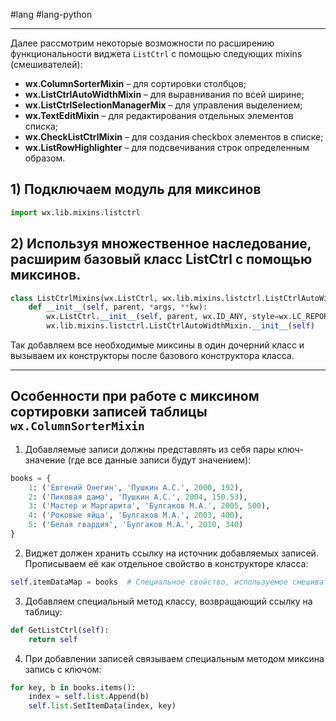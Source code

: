 #lang #lang-python 

---
Далее рассмотрим некоторые возможности по расширению функциональности виджета `ListCtrl` с помощью следующих mixins (смешивателей):

- **wx.ColumnSorterMixin** – для сортировки столбцов;
- **wx.ListCtrlAutoWidthMixin** – для выравнивания по всей ширине;
- **wx.ListCtrlSelectionManagerMix** – для управления выделением;
- **wx.TextEditMixin** – для редактирования отдельных элементов списка;
- **wx.CheckListCtrlMixin** – для создания checkbox элементов в списке;
- **wx.ListRowHighlighter** – для подсвечивания строк определенным образом.

## 1) Подключаем модуль для миксинов

```python
import wx.lib.mixins.listctrl
```

## 2) Используя множественное наследование, расширим базовый класс ListCtrl с помощью миксинов.

```python
class ListCtrlMixins(wx.ListCtrl, wx.lib.mixins.listctrl.ListCtrlAutoWidthMixin):
    def __init__(self, parent, *args, **kw):
        wx.ListCtrl.__init__(self, parent, wx.ID_ANY, style=wx.LC_REPORT)  # Сначала вызываем конструктор основного класса, который хотим расширить.
        wx.lib.mixins.listctrl.ListCtrlAutoWidthMixin.__init__(self)        # Затем конструктор миксина
```

Так добавляем все необходимые миксины в один дочерний класс и вызываем их конструкторы после базового конструктора класса.

---

## Особенности при работе с миксином сортировки записей таблицы `wx.ColumnSorterMixin` 

1) Добавляемые записи должны представлять из себя пары ключ-значение (где все данные записи будут значением):
```python
books = {
    1: ('Евгений Онегин', 'Пушкин А.С.', 2000, 192),
    2: ('Пиковая дама', 'Пушкин А.С.', 2004, 150.53),
    3: ('Мастер и Маргарита', 'Булгаков М.А.', 2005, 500),
    4: ('Роковые яйца', 'Булгаков М.А.', 2003, 400),
    5: ('Белая гвардия', 'Булгаков М.А.', 2010, 340)
}
```

2) Виджет должен хранить ссылку на источник добавляемых записей. Прописываем её как отдельное свойство в конструкторе класса:
```python
self.itemDataMap = books  # Специальное свойство, используемое смешивателем
```

3) Добавляем специальный метод классу, возвращающий ссылку на таблицу:
```python
def GetListCtrl(self):
    return self
```

4) При добавлении записей связываем специальным методом миксина запись с ключом:
```python
for key, b in books.items():
    index = self.list.Append(b)
    self.list.SetItemData(index, key)
```
